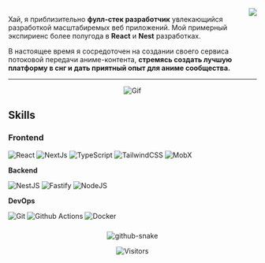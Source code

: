 <picture>
  <source
    srcset="https://github-readme-stats.vercel.app/api?username=LordExtinct&theme=dark"
    media="(prefers-color-scheme: dark)"
  />
  <source
    srcset="https://github-readme-stats.vercel.app/api?username=LordExtinct&show_icons=true"
    media="(prefers-color-scheme: light), (prefers-color-scheme: no-preference)"
  />
  <img src="https://github-readme-stats.vercel.app/api?username=LordExtinct&show_icons=true" align=right />
</picture>

Хай, я приблизительно **фулл-стек разработчик** увлекающийся разработкой масштабиремых веб приложений. Мой примерный экспириенс более полугода в **React** и **Nest** разработках.

В настоящее время я сосредоточен на создании своего сервиса потоковой передачи аниме-контента, **стремясь создать лучшую платформу в снг и дать приятный опыт для аниме сообщества.** 

---


<p align="center">
  <img src="https://images.steamusercontent.com/ugc/50207798128466812/50476B88199E104327703DB09B8F6DD68467474A/?imw=5000&imh=5000&ima=fit&impolicy=Letterbox&imcolor=%23000000&letterbox=false" alt="Gif">
</p>


## Skills 
  ###  Frontend  
<p align="left">
  <img src="https://img.shields.io/badge/React-61DAFB?logo=react&logoColor=black" alt="React" />
  <img src="https://img.shields.io/badge/Next.js-000000?logo=nextdotjs&logoColor=white" alt="NextJs" />
  <img src="https://img.shields.io/badge/TypeScript-3178C6?logo=typescript&logoColor=white" alt="TypeScript" />
  <img src="https://img.shields.io/badge/Tailwind_CSS-06B6D4?logo=tailwind-css&logoColor=white" alt="TailwindCSS" />
  <img src="https://img.shields.io/badge/MobX-FF9955?logo=mobx&logoColor=white" alt="MobX" />
</p>

**Backend**
<p>
  <img alt="NestJS" src="https://img.shields.io/badge/-NestJS-ea2845?style=flat-square&logo=nestjs&logoColor=white" />
  <img alt="Fastify" src="https://img.shields.io/badge/-fastify-000000?style=flat-square&logo=nestjs&logoColor=white" />
  <img alt="NodeJS" src="https://img.shields.io/badge/-NodeJS-43853d?style=flat-square&logo=Node.js&logoColor=white" />
</p>

**DevOps**

<p>
  <img alt="Git" src="https://img.shields.io/badge/-Git-F05032?style=flat-square&logo=git&logoColor=white" />
  <img alt="Github Actions" src="https://img.shields.io/badge/-Github_Actions-2088FF?style=flat-square&logo=github-actions&logoColor=white" />
  <img alt="Docker" src="https://img.shields.io/badge/-Docker-46a2f1?style=flat-square&logo=docker&logoColor=white" />
</p>

</table>
</p>

###

<p align="center">
  <picture>
    <source media="(prefers-color-scheme: dark)" srcset="https://raw.githubusercontent.com/Flowseal/Flowseal/refs/heads/output/github-contribution-grid-snake-dark.svg" />
    <source media="(prefers-color-scheme: light)" srcset="https://raw.githubusercontent.com/Flowseal/Flowseal/refs/heads/output/github-contribution-grid-snake.svg" />
    <img alt="github-snake" src="https://raw.githubusercontent.com/LordExtinct/LordExtinct/refs/heads/output/github-contribution-grid-snake.svg" />
  </picture>
  <p align="center">
  <img src="https://komarev.com/ghpvc/?username=LordExtinct&label=Profile+views&color=e5122a&style=flat" alt="Visitors" />
</p>

</p>



